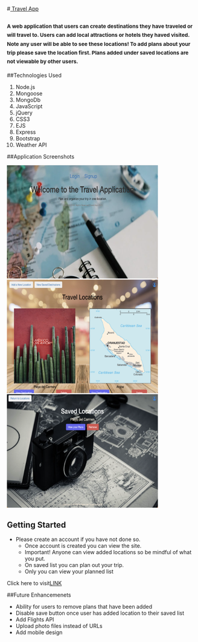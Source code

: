 #<u> Travel App </u>

### <sub>A web application that users can create destinations they have traveled or will travel to. Users can add local attractions or hotels they haved visited. Note any user will be able to see these locations! To add plans about your trip please save the location first. Plans added under saved locations are not viewable by other users.<sub>

##Technologies Used

1. Node.js 
2. Mongoose
3. MongoDb
4. JavaScript
5. jQuery 
6. CSS3
7. EJS
8. Express
9. Bootstrap
10. Weather API

##Application Screenshots

<img src ='./screenshots/home.png' width= '400' height= '300'>
<img src ='./screenshots/Index.png' width= '400' height= '300'>
<img src ='./screenshots/saved.png' width= '400' height= '300'>

## Getting Started
* Please create an account if you have not done so.
    * Once account is created you can view the site.
    * Important! Anyone can view added locations so be mindful of what you put.
    * On saved list you can plan out your trip.
    * Only you can view your planned list

Click here to visit[LINK](https://travel-app-1.herokuapp.com/)

##Future Enhancemenets 
* Ability for users to remove plans that have been added
* Disable save button once user has added location to their saved list
* Add Flights API
* Upload photo files instead of URLs
* Add mobile design 
